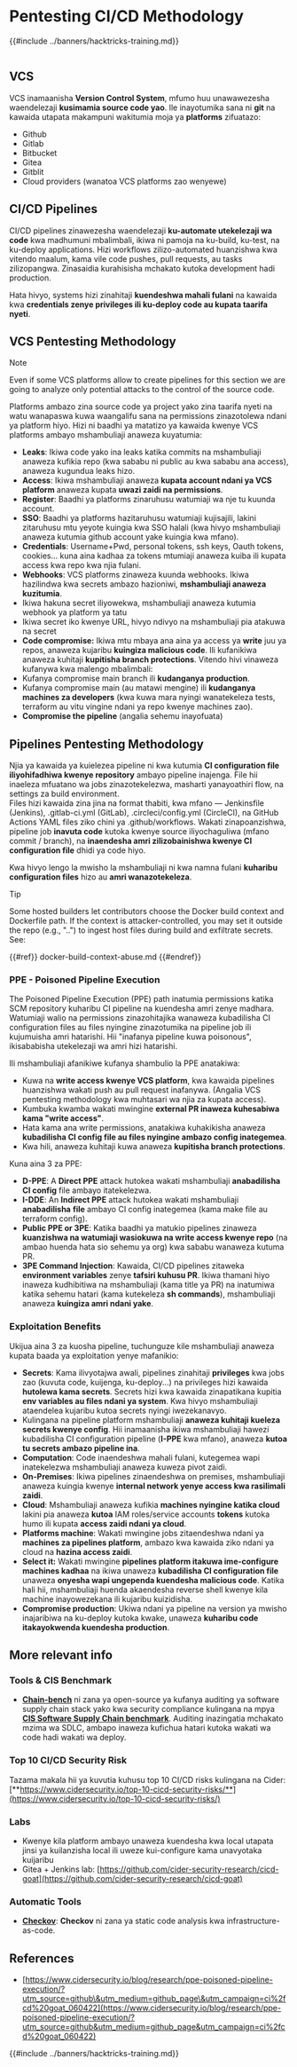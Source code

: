 # Pentesting CI/CD Methodology

{{#include ../banners/hacktricks-training.md}}

<figure><img src="../images/CLOUD-logo-letters.svg" alt=""><figcaption></figcaption></figure>

## VCS

VCS inamaanisha **Version Control System**, mfumo huu unawawezesha waendelezaji **kusimamia source code yao**. Ile inayotumika sana ni **git** na kawaida utapata makampuni wakitumia moja ya **platforms** zifuatazo:

- Github
- Gitlab
- Bitbucket
- Gitea
- Gitblit
- Cloud providers (wanatoa VCS platforms zao wenyewe)


## CI/CD Pipelines

CI/CD pipelines zinawezesha waendelezaji **ku-automate utekelezaji wa code** kwa madhumuni mbalimbali, ikiwa ni pamoja na ku-build, ku-test, na ku-deploy applications. Hizi workflows zilizo-automated huanzishwa kwa vitendo maalum, kama vile code pushes, pull requests, au tasks zilizopangwa. Zinasaidia kurahisisha mchakato kutoka development hadi production.

Hata hivyo, systems hizi zinahitaji **kuendeshwa mahali fulani** na kawaida kwa **credentials zenye privileges ili ku-deploy code au kupata taarifa nyeti**.

## VCS Pentesting Methodology

> [!NOTE]
> Even if some VCS platforms allow to create pipelines for this section we are going to analyze only potential attacks to the control of the source code.

Platforms ambazo zina source code ya project yako zina taarifa nyeti na watu wanapaswa kuwa waangalifu sana na permissions zinazotolewa ndani ya platform hiyo. Hizi ni baadhi ya matatizo ya kawaida kwenye VCS platforms ambayo mshambuliaji anaweza kuyatumia:

- **Leaks**: Ikiwa code yako ina leaks katika commits na mshambuliaji anaweza kufikia repo (kwa sababu ni public au kwa sababu ana access), anaweza kugundua leaks hizo.
- **Access**: Ikiwa mshambuliaji anaweza **kupata account ndani ya VCS platform** anaweza kupata **uwazi zaidi na permissions**.
- **Register**: Baadhi ya platforms zinaruhusu watumiaji wa nje tu kuunda account.
- **SSO**: Baadhi ya platforms hazitaruhusu watumiaji kujisajili, lakini zitaruhusu mtu yeyote kuingia kwa SSO halali (kwa hivyo mshambuliaji anaweza kutumia github account yake kuingia kwa mfano).
- **Credentials**: Username+Pwd, personal tokens, ssh keys, Oauth tokens, cookies... kuna aina kadhaa za tokens mtumiaji anaweza kuiba ili kupata access kwa repo kwa njia fulani.
- **Webhooks**: VCS platforms zinaweza kuunda webhooks. Ikiwa hazilindwa kwa secrets ambazo hazioniwi, **mshambuliaji anaweza kuzitumia**.
- Ikiwa hakuna secret iliyowekwa, mshambuliaji anaweza kutumia webhook ya platform ya tatu
- Ikiwa secret iko kwenye URL, hivyo ndivyo na mshambuliaji pia atakuwa na secret
- **Code compromise:** Ikiwa mtu mbaya ana aina ya access ya **write** juu ya repos, anaweza kujaribu **kuingiza malicious code**. Ili kufanikiwa anaweza kuhitaji **kupitisha branch protections**. Vitendo hivi vinaweza kufanywa kwa malengo mbalimbali:
- Kufanya compromise main branch ili **kudanganya production**.
- Kufanya compromise main (au matawi mengine) ili **kudanganya machines za developers** (kwa kuwa mara nyingi wanatekeleza tests, terraform au vitu vingine ndani ya repo kwenye machines zao).
- **Compromise the pipeline** (angalia sehemu inayofuata)

## Pipelines Pentesting Methodology

Njia ya kawaida ya kuielezea pipeline ni kwa kutumia **CI configuration file iliyohifadhiwa kwenye repository** ambayo pipeline inajenga. File hii inaeleza mfuatano wa jobs zinazotekelezwa, masharti yanayoathiri flow, na settings za build environment.\
Files hizi kawaida zina jina na format thabiti, kwa mfano — Jenkinsfile (Jenkins), .gitlab-ci.yml (GitLab), .circleci/config.yml (CircleCI), na GitHub Actions YAML files ziko chini ya .github/workflows. Wakati zinapoanzishwa, pipeline job **inavuta code** kutoka kwenye source iliyochaguliwa (mfano commit / branch), na **inaendesha amri zilizobainishwa kwenye CI configuration file** dhidi ya code hiyo.

Kwa hivyo lengo la mwisho la mshambuliaji ni kwa namna fulani **kuharibu configuration files** hizo au **amri wanazotekeleza**.

> [!TIP]
> Some hosted builders let contributors choose the Docker build context and Dockerfile path. If the context is attacker-controlled, you may set it outside the repo (e.g., "..") to ingest host files during build and exfiltrate secrets. See:
>
>{{#ref}}
>docker-build-context-abuse.md
>{{#endref}}

### PPE - Poisoned Pipeline Execution

The Poisoned Pipeline Execution (PPE) path inatumia permissions katika SCM repository kuharibu CI pipeline na kuendesha amri zenye madhara. Watumiaji walio na permissions zinazohitajika wanaweza kubadilisha CI configuration files au files nyingine zinazotumika na pipeline job ili kujumuisha amri hatarishi. Hii "inafanya pipeline kuwa poisonous", ikisababisha utekelezaji wa amri hizi hatarishi.

Ili mshambuliaji afanikiwe kufanya shambulio la PPE anatakiwa:

- Kuwa na **write access kwenye VCS platform**, kwa kawaida pipelines huanzishwa wakati push au pull request inafanywa. (Angalia VCS pentesting methodology kwa muhtasari wa njia za kupata access).
- Kumbuka kwamba wakati mwingine **external PR inaweza kuhesabiwa kama "write access"**.
- Hata kama ana write permissions, anatakiwa kuhakikisha anaweza **kubadilisha CI config file au files nyingine ambazo config inategemea**.
- Kwa hili, anaweza kuhitaji kuwa anaweza **kupitisha branch protections**.

Kuna aina 3 za PPE:

- **D-PPE**: A **Direct PPE** attack hutokea wakati mshambuliaji **anabadilisha CI config** file ambayo itatekelezwa.
- **I-DDE**: An **Indirect PPE** attack hutokea wakati mshambuliaji **anabadilisha** **file** ambayo CI config inategemea (kama make file au terraform config).
- **Public PPE or 3PE**: Katika baadhi ya matukio pipelines zinaweza **kuanzishwa na watumiaji wasiokuwa na write access kwenye repo** (na ambao huenda hata sio sehemu ya org) kwa sababu wanaweza kutuma PR.
- **3PE Command Injection**: Kawaida, CI/CD pipelines zitaweka **environment variables** zenye **tafsiri kuhusu PR**. Ikiwa thamani hiyo inaweza kudhibitiwa na mshambuliaji (kama title ya PR) na inatumiwa katika sehemu hatari (kama kutekeleza **sh commands**), mshambuliaji anaweza **kuingiza amri ndani yake**.

### Exploitation Benefits

Ukijua aina 3 za kuosha pipeline, tuchunguze kile mshambuliaji anaweza kupata baada ya exploitation yenye mafanikio:

- **Secrets**: Kama ilivyotajwa awali, pipelines zinahitaji **privileges** kwa jobs zao (kuvuta code, kuijenga, ku-deploy...) na privileges hizi kawaida **hutolewa kama secrets**. Secrets hizi kwa kawaida zinapatikana kupitia **env variables au files ndani ya system**. Kwa hivyo mshambuliaji ataendelea kujaribu kutoa secrets nyingi iwezekanavyo.
- Kulingana na pipeline platform mshambuliaji **anaweza kuhitaji kueleza secrets kwenye config**. Hii inamaanisha ikiwa mshambuliaji hawezi kubadilisha CI configuration pipeline (**I-PPE** kwa mfano), anaweza **kutoa tu secrets ambazo pipeline ina**.
- **Computation**: Code inaendeshwa mahali fulani, kutegemea wapi inatekelezwa mshambuliaji anaweza kuweza pivot zaidi.
- **On-Premises**: Ikiwa pipelines zinaendeshwa on premises, mshambuliaji anaweza kuingia kwenye **internal network yenye access kwa rasilimali zaidi**.
- **Cloud**: Mshambuliaji anaweza kufikia **machines nyingine katika cloud** lakini pia anaweza **kutoa** IAM roles/service accounts **tokens** kutoka humo ili kupata **access zaidi ndani ya cloud**.
- **Platforms machine**: Wakati mwingine jobs zitaendeshwa ndani ya **machines za pipelines platform**, ambazo kwa kawaida ziko ndani ya cloud na **hazina access zaidi**.
- **Select it:** Wakati mwingine **pipelines platform itakuwa ime-configure machines kadhaa** na ikiwa unaweza **kubadilisha CI configuration file** unaweza **onyesha wapi ungependa kuendesha malicious code**. Katika hali hii, mshambuliaji huenda akaendesha reverse shell kwenye kila machine inayowezekana ili kujaribu kuizidisha.
- **Compromise production**: Ukiwa ndani ya pipeline na version ya mwisho inajaribiwa na ku-deploy kutoka kwake, unaweza **kuharibu code itakayokwenda kuendesha production**.

## More relevant info

### Tools & CIS Benchmark

- [**Chain-bench**](https://github.com/aquasecurity/chain-bench) ni zana ya open-source ya kufanya auditing ya software supply chain stack yako kwa security compliance kulingana na mpya [**CIS Software Supply Chain benchmark**](https://github.com/aquasecurity/chain-bench/blob/main/docs/CIS-Software-Supply-Chain-Security-Guide-v1.0.pdf). Auditing inazingatia mchakato mzima wa SDLC, ambapo inaweza kufichua hatari kutoka wakati wa code hadi wakati wa deploy.

### Top 10 CI/CD Security Risk

Tazama makala hii ya kuvutia kuhusu top 10 CI/CD risks kulingana na Cider: [**https://www.cidersecurity.io/top-10-cicd-security-risks/**](https://www.cidersecurity.io/top-10-cicd-security-risks/)

### Labs

- Kwenye kila platform ambayo unaweza kuendesha kwa local utapata jinsi ya kuilanzisha local ili uweze kui-configure kama unavyotaka kuijaribu
- Gitea + Jenkins lab: [https://github.com/cider-security-research/cicd-goat](https://github.com/cider-security-research/cicd-goat)

### Automatic Tools

- [**Checkov**](https://github.com/bridgecrewio/checkov): **Checkov** ni zana ya static code analysis kwa infrastructure-as-code.

## References

- [https://www.cidersecurity.io/blog/research/ppe-poisoned-pipeline-execution/?utm_source=github\&utm_medium=github_page\&utm_campaign=ci%2fcd%20goat_060422](https://www.cidersecurity.io/blog/research/ppe-poisoned-pipeline-execution/?utm_source=github&utm_medium=github_page&utm_campaign=ci%2fcd%20goat_060422)


{{#include ../banners/hacktricks-training.md}}
